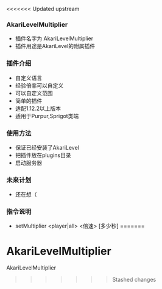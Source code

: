 <<<<<<< Updated upstream
### AkariLevelMultiplier
- 插件名字为 AkariLevelMultiplier
- 插件用途是AkariLevel的附属插件

### 插件介绍
- 自定义语言
- 经验倍率可以自定义
- 可以自定义范围
- 简单的插件
- 适配1.12.2以上版本
- 适用于Purpur,Sprigot类端

### 使用方法
- 保证已经安装了AkariLevel
- 把插件放在plugins目录
- 启动服务器

### 未来计划
- 还在想（

### 指令说明
- setMultiplier <player|all> <倍速> [多少秒]
=======
# AkariLevelMultiplier
 AkariLevelMultiplier
>>>>>>> Stashed changes
